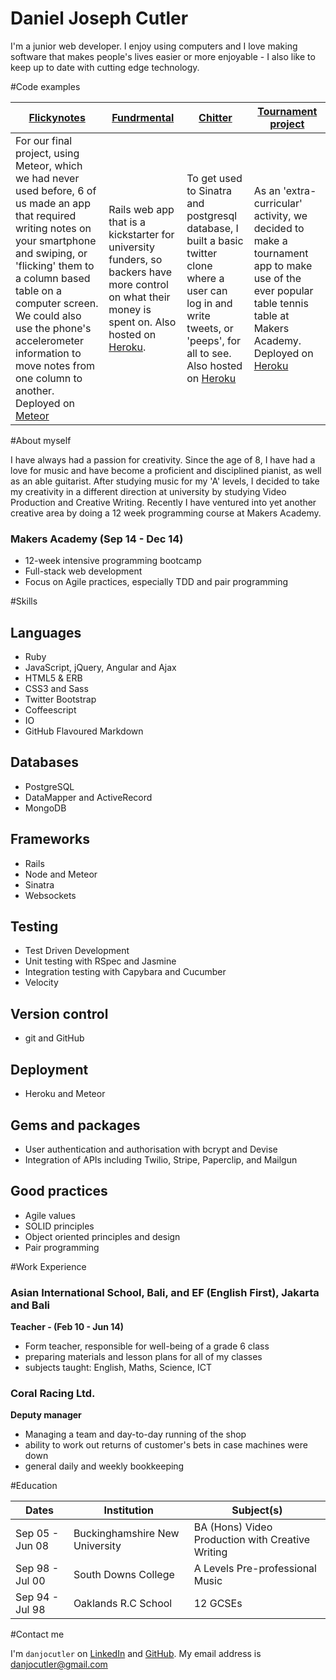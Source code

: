 Daniel Joseph Cutler
======================
I'm a junior web developer. I enjoy using computers and I love making software that makes people's lives easier or more enjoyable - I also like to keep up to date with cutting edge technology.

#Code examples


| [Flickynotes] | [Fundrmental] | [Chitter] | [Tournament project] |
|-------------  |-------------  |-------------  |-------------
| For our final project, using Meteor, which we had never used before, 6 of us made an app that required writing notes on your smartphone and swiping, or 'flicking' them to a column based table on a computer screen. We could also use the phone's accelerometer information to move notes from one column to another. Deployed on [Meteor](http://flickynotes.meteor.com) | Rails web app that is a kickstarter for university funders, so backers have more control on what their money is spent on. Also hosted on [Heroku](https://fundrmental.herokuapp.com). | To get used to Sinatra and postgresql database, I built a basic twitter clone where a user can log in and write tweets, or 'peeps', for all to see. Also hosted on [Heroku](https://twitface.herokuapp.com/) | As an 'extra-curricular' activity, we decided to make a tournament app to make use of the ever popular table tennis table at Makers Academy. Deployed on [Heroku](https://makersttt.herokuapp.com)

#About myself

I have always had a passion for creativity. Since the age of 8, I have had a love for music and have become a proficient and disciplined pianist, as well as an able guitarist. After studying music for my 'A' levels, I decided to take my creativity in a different direction at university by studying Video Production and Creative Writing. Recently I have ventured into yet another creative area by doing a 12 week programming course at Makers Academy.

### Makers Academy (Sep 14 - Dec 14)
* 12-week intensive programming bootcamp
* Full-stack web development
* Focus on Agile practices, especially TDD and pair programming

#Skills
 
Languages
-----
* Ruby
* JavaScript, jQuery, Angular and Ajax
* HTML5 & ERB
* CSS3 and Sass
* Twitter Bootstrap
* Coffeescript
* IO
* GitHub Flavoured Markdown

Databases
---------
* PostgreSQL
* DataMapper and ActiveRecord
* MongoDB

Frameworks
----------
* Rails
* Node and Meteor
* Sinatra
* Websockets

Testing
-------
* Test­ Driven Development
* Unit testing with RSpec and Jasmine
* Integration testing with Capybara and Cucumber
* Velocity

Version control
---------------
* git and GitHub

Deployment
----------
* Heroku and Meteor

Gems and packages
----------------
* User authentication and authorisation with bcrypt and Devise
* Integration of APIs including Twilio, Stripe, Paperclip, and Mailgun

Good practices
--------------
* Agile values
* SOLID principles
* Object­ oriented principles and design
* Pair programming

#Work Experience

### Asian International School, Bali, and EF (English First), Jakarta and Bali
**Teacher - (Feb 10 - Jun 14)**
- Form teacher, responsible for well-being of a grade 6 class
- preparing materials and lesson plans for all of my classes
- subjects taught: English, Maths, Science, ICT

### Coral Racing Ltd.
**Deputy manager**
- Managing a team and day-to-day running of the shop
- ability to work out returns of customer's bets in case machines were down
- general daily and weekly bookkeeping

#Education

|      Dates      |       Institution               |              Subject(s)                          |
| --------------- |---------------------------------|--------------------------------------------------|
| Sep 05 - Jun 08 | Buckinghamshire New University  | BA (Hons) Video Production with Creative Writing |
| Sep 98 - Jul 00 | South Downs College             | A Levels Pre-professional Music                  |
| Sep 94 - Jul 98 | Oaklands R.C School             | 12 GCSEs                                         |

#Contact me

I'm `danjocutler` on [LinkedIn] and [GitHub].
My email address is [danjocutler@gmail.com]

[LinkedIn]: http://www.linkedin.com/in/danjocutler
[GitHub]: http://www.github.com/danjocutler
[Makers Academy]: http://www.makersacademy.com
[danjocutler@gmail.com]: mailto:danjocutler@gmail.com

[Tournament project]: https://github.com/danjocutler/tournament_prog
[Chitter]: https://github.com/danjocutler/chitter
[Fundrmental]: https://github.com/alexfakhri/University-Kickstarter
[Flickynotes]: https://github.com/karinnielsen/Final-Project-POSTit